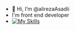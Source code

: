 - 👋 Hi, I’m @alirezaAsadii
- I'm front end developer
- [![My Skills](https://skillicons.dev/icons?i=js,html,css,sass,tailwind)](https://skillicons.dev)

<!---
alirezaAsadii/alirezaAsadii is a ✨ special ✨ repository because its `README.md` (this file) appears on your GitHub profile.
You can click the Preview link to take a look at your changes.
--->
